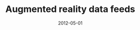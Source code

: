 ---
title: Augmented reality data feeds 
date: "2012-05-01"
description: "Porthole"
cover: "3.png"
---
